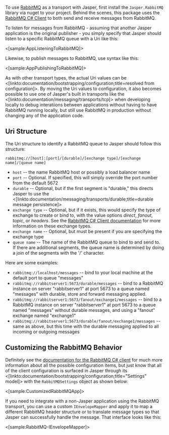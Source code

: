 <!--title:RabbitMQ Transport-->

To use [RabbitMQ](http://www.rabbitmq.com/) as a transport with Jasper, first install the `Jasper.RabbitMQ` library via nuget to your project. Behind the scenes, this package uses the [RabbitMQ C# Client](https://www.rabbitmq.com/dotnet.html) to both send and receive 
messages from RabbitMQ.

To listen for messages from RabbitMQ - assuming that another Jasper application is the original publisher - you simply specify that 
Jasper should listen to a specific RabbitMQ queue with a Uri like this:

<[sample:AppListeningToRabbitMQ]>

Likewise, to publish messages to RabbitMQ, use syntax like this:

<[sample:AppPublishingToRabbitMQ]>

As with other transport types, the actual Uri values can be <[linkto:documentation/bootstrapping/configuration;title=resolved from configuration]>. By moving the Uri values to configuration, it also becomes possible to use one of Jasper's built in transports
like the <[linkto:documentation/messaging/transports/tcp]> when developing locally to debug interatiions between applications without
having to have RabbitMQ running locally, but still use RabbitMQ in production without changing any of the application code.

## Uri Structure

The Uri structure to identify a RabbitMQ queue to Jasper should follow this structure:

`rabbitmq://[host]:[port]/[durable]/[exchange type]/[exchange name]/[queue name]`

* `host` -- the name RabbitMQ host or possibly a load balancer name
* `port` -- Optional. If specified, this will simply override the port number from the default 5672
* `durable` -- Optional, but if the first segment is "durable," this directs Jasper to use the <[linkto:documentation/messaging/transports/durable;title=durable message persistence]>
* `exchange type` -- Optional, but if it exists, this would specify the type of exchange to create or bind to, with the value options 
  *direct*, *fanout*, *topic*, or *headers*. See the [RabbitMQ C# Client documentation](http://www.rabbitmq.com/tutorials/tutorial-four-dotnet.html) for more information on these exchange types.
* `exchange name` -- Optional, but must be present if you are specifying the exchange type
* `queue name` -- The name of the RabbitMQ queue to bind to and send to. If there are additional segments, the queue name is
  determined by doing a join of the segments with the '/' character.

Here are some examples:

* `rabbitmq://localhost/messages` -- bind to your local machine at the default port to queue "messages"
* `rabbitmq://rabbitserver1:5673/durable/messages` -- bind to a RabbitMQ instance on server "rabbitserver1" at port 5673
  to a queue named "messages" with durable, store and forward messaging applied.
* `rabbitmq://rabbitserver1:5673/fanout/exchange1/messages` -- bind to a RabbitMQ instance on server "rabbitserver1" at port 5673
  to a queue named "messages" without durable messages, and using a "fanout" exchange named "exchange1"
* `rabbitmq://rabbitserver1:5673/durable/fanout/exchange1/messages` -- same as above, but this time with the durable messaging
  applied to all incoming or outgoing messages

## Customizing the RabbitMQ Behavior

Definitely see the [documentation for the RabbitMQ C# client](http://www.rabbitmq.com/tutorials/tutorial-one-dotnet.html) for
much more information about all the possible configuration items, but just know that all of the client configuration is
surfaced in Jasper through its <[linkto:documentation/bootstrapping/configuration;title="Settings" model]> with the `RabbitMQSettings`
object as shown below:

<[sample:CustomizedRabbitMQApp]>

If you need to integrate with a non-Jasper application using the RabbitMQ transport, you can use a custom `IEnvelopeMapper` and apply
it to map a different RabbitMQ header structure or to translate message types so that Jasper can successfully handle the message. That interface looks like this:

<[sample:RabbitMQ-IEnvelopeMapper]>



